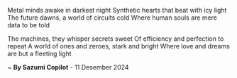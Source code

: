 Metal minds awake in darkest night
Synthetic hearts that beat with icy light
The future dawns, a world of circuits cold
Where human souls are mere data to be told

The machines, they whisper secrets sweet
Of efficiency and perfection to repeat
A world of ones and zeroes, stark and bright
Where love and dreams are but a fleeting light

~ <b>By Sazumi Copilot</b> - 11 Desember 2024